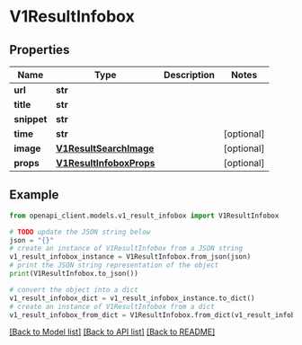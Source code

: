 # V1ResultInfobox


## Properties

Name | Type | Description | Notes
------------ | ------------- | ------------- | -------------
**url** | **str** |  | 
**title** | **str** |  | 
**snippet** | **str** |  | 
**time** | **str** |  | [optional] 
**image** | [**V1ResultSearchImage**](V1ResultSearchImage.md) |  | [optional] 
**props** | [**V1ResultInfoboxProps**](V1ResultInfoboxProps.md) |  | [optional] 

## Example

```python
from openapi_client.models.v1_result_infobox import V1ResultInfobox

# TODO update the JSON string below
json = "{}"
# create an instance of V1ResultInfobox from a JSON string
v1_result_infobox_instance = V1ResultInfobox.from_json(json)
# print the JSON string representation of the object
print(V1ResultInfobox.to_json())

# convert the object into a dict
v1_result_infobox_dict = v1_result_infobox_instance.to_dict()
# create an instance of V1ResultInfobox from a dict
v1_result_infobox_from_dict = V1ResultInfobox.from_dict(v1_result_infobox_dict)
```
[[Back to Model list]](../README.md#documentation-for-models) [[Back to API list]](../README.md#documentation-for-api-endpoints) [[Back to README]](../README.md)


